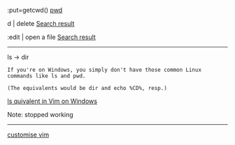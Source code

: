 

:put=getcwd() [pwd](https://superuser.com/questions/12496/to-echo-pwd-in-vims-mode-to-the-document)

d | delete [Search result](https://www.google.com/search?q=delete+in+vim&rlz=1C1YTUH_enIE1084IE1084&oq=delete+in+vim&gs_lcrp=EgZjaHJvbWUyCQgAEEUYORiABDIHCAEQABiABDIHCAIQABiABDIICAMQABgWGB4yCAgEEAAYFhgeMggIBRAAGBYYHjIGCAYQRRhBMgYIBxBFGEHSAQgyMDIwajBqN6gCALACAA&sourceid=chrome&ie=UTF-8)

:edit | open a file [Search result](https://www.google.com/search?q=open+a+file+in+vim&rlz=1C1YTUH_enIE1084IE1084&oq=open+a+file+in+vim&gs_lcrp=EgZjaHJvbWUyCQgAEEUYORiABDIHCAEQABiABDIICAIQABgWGB4yCAgDEAAYFhgeMggIBBAAGBYYHjIICAUQABgWGB4yCAgGEAAYFhgeMggIBxAAGBYYHjIKCAgQABgPGBYYHjIICAkQABgWGB7SAQgzOTY4ajBqN6gCALACAA&sourceid=chrome&ie=UTF-8)


_____

ls -> dir

```
If you're on Windows, you simply don't have those common Linux commands like ls and pwd.

(The equivalents would be dir and echo %CD%, resp.)
```
[ls quivalent in Vim on Windows](https://stackoverflow.com/questions/27845530/external-commands-from-vim-are-not-recognized-including-ls-and-pwd)

Note: stopped working
____

[customise vim](https://www.freecodecamp.org/news/vimrc-configuration-guide-customize-your-vim-editor/)
